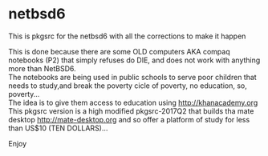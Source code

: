 # netbsd6
This is pkgsrc for the netbsd6 with all the corrections to make it happen

This is done because there are some OLD computers AKA compaq notebooks (P2) that simply refuses do DIE,
and does not work with anything more than NetBSD6.<br>
The notebooks are being used in public schools to serve poor children that needs to study,and break the poverty cicle of poverty, no education, so, poverty...<br>
The idea is to give them access to education using http://khanacademy.org
This pkgsrc version is a high modified pkgsrc-2017Q2 that builds tha mate desktop http://mate-desktop.org
and so offer a platform of study for less than US$10  (TEN DOLLARS)...


Enjoy
